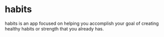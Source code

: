 # habits
habits is an app focused on helping you accomplish your goal of creating healthy habits or strength that you already has.
